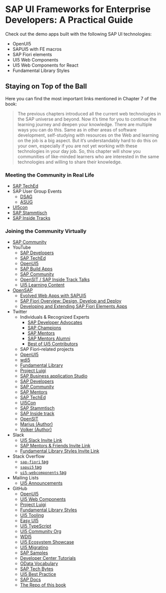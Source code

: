 # SAP UI Frameworks for Enterprise Developers: A Practical Guide

Check out the demo apps built with the following SAP UI technologies:

- OpenUI5
- SAPUI5 with FE macros
- SAP Fiori elements
- UI5 Web Components
- UI5 Web Components for React
- Fundamental Library Styles



## Staying on Top of the Ball

Here you can find the most important links mentioned in Chapter 7 of the book:
> The previous chapters introduced all the current web technologies in the SAP universe and beyond. Now it’s time for you to continue the learning journey and deepen your knowledge. There are multiple ways you can do this. Same as in other areas of software development, self-studying with resources on the Web and learning on the job is a big aspect. But it’s understandably hard to do this on your own, especially if you are not yet working with these technologies in your day job. So, this chapter will show you communities of like-minded learners who are interested in the same technologies and willing to share their knowledge.

### Meeting the Community in Real Life
- [SAP TechEd](www.sap.com/germany/about/events/teched.html)
- SAP User Group Events
    - [DSAG](https://dsag.de/)
    - [ASUG](www.asug.com/)
- [UI5con](https://openui5.org/ui5con/)
- [SAP Stammtisch](https://groups.community.sap.com/t5/sap-stammtisch/eb-p/stammtisch)
- [SAP Inside Tracks ](https://groups.community.sap.com/t5/sap-insidetrack/eb-p/insidetrack)

### Joining the Community Virtually
- [SAP Community](https://community.sap.com/)
- YouTube
    - [SAP Developers](www.youtube.com/@sapdevs)
    - [SAP TechEd](www.youtube.com/@SAPTechEdChannel)
    - [OpenUI5](www.youtube.com/@openui5videos)
    - [SAP Build Apps](www.youtube.com/@SAPBuildApps)
    - [SAP Community](www.youtube.com/@SAPCommunity)
    - [OpenSIT / SAP Inside Track Talks](https://opensit.net/)
    - [UI5 Learning Content](www.youtube.com/@brandcaul/videos)
- [OpenSAP](https://open.sap.com/)
    - [Evolved Web Apps with SAPUI5](https://open.sap.com/courses/ui52)
    - [SAP Fiori Overview: Design, Develop and Deploy](https://open.sap.com/courses/fiori3)
    - [Developing and Extending SAP Fiori Elements Apps](https://open.sap.com/courses/fiori-ea1)
- Twitter
    - Individuals & Recognized Experts
        - [SAP Developer Advocates](https://twitter.com/i/lists/829802253313798145)
        - [SAP Champions](https://twitter.com/i/lists/1134196883159576577/)
        - [SAP Mentors](https://twitter.com/i/lists/2324116)
        - [SAP Mentors Alumni](https://twitter.com/i/lists/1149024118261420032)
        - [Best of Ui5 Contributors](https://twitter.com/i/lists/1551008665313976320)
    - SAP Fiori–related projects
    - [OpenUI5](https://twitter.com/OpenUI5)
    - [wdi5](https://twitter.com/_wdi5_)
    - [Fundamental Library](https://twitter.com/fundamental_lib)
    - [Project Luigi](https://twitter.com/luigiprojectio)
    - [SAP Business application Studio](https://twitter.com/sap_bas)
    - [SAP Developers](https://twitter.com/SAPdevs)
    - [SAP Community](https://twitter.com/sapcommunity)
    - [SAP Mentors](https://twitter.com/SAPMentors)
    - [SAP TechEd](https://twitter.com/SAPTechEd)
    - [UI5Con](https://twitter.com/ui5con)
    - [SAP Stammtisch](https://twitter.com/SapStammtisch)
    - [SAP Inside track](https://twitter.com/SAPInsideTrack)
    - [OpenSIT](https://twitter.com/opensitnet)
    - [Marius (Author)](https://twitter.com/iobert_)
    - [Volker (Author)](https://twitter.com/vobu)
- Slack
    - [UI5 Slack Invite Link](https://ui5-slack-invite.cfapps.eu10.hana.ondemand.com/)
    - [SAP Mentors & Friends Invite Link](https://sapmentors-slack-invite.cfapps.eu10.hana.ondemand.com/)
    - [Fundamental Library Styles Invite Link](https://join.slack.com/t/ui-fundamentals/shared_invite/zt-6op8woeb-0~uRqrGZeMm3updfQehbaw)
- Stack Overflow
    - [`sap-fiori` tag](https://stackoverflow.com/questions/tagged/sap-fiori) 
    - [`sapui5` tag](https://stackoverflow.com/questions/tagged/sapui5)
    - [`ui5-webcomponents` tag](https://stackoverflow.com/questions/tagged/ui5-webcomponents)
- Mailing Lists
    - [UI5 Announcements](https://listserv.sap.com/mailman/listinfo/ui5.announce)
- GitHub 
    - [OpenUI5](https://github.com/SAP/openui5)
    - [UI5 Web Components](https://github.com/SAP/ui5-webcomponents)
    - [Project Luigi](https://github.com/SAP/luigi)
    - [Fundamental Library Styles](https://github.com/SAP/fundamental-styles)
    - [UI5 Tooling](https://github.com/SAP/ui5-tooling)
    - [Easy UI5](https://github.com/SAP/generator-easy-ui5)
    - [UI5 TypeScript](https://github.com/SAP/ui5-typescript)
    - [UI5 Community Org](https://github.com/ui5-community)
    - [WDI5](https://github.com/ui5-community/wdi5)
    - [UI5 Ecosystem Showcase](https://github.com/ui5-community/ui5-ecosystem-showcase)
    - [UI5 Migratino](https://github.com/SAP/ui5-migration)
    - [SAP Samples](https://github.com/SAP-samples)
    - [Developer Center Tutorials](https://github.com/sap-tutorials/Tutorials)
    - [OData Vocabulary](https://github.com/SAP/odata-vocabularies)
    - [SAP Tech Bytes](https://github.com/SAP-samples/sap-tech-bytes)
    - [UI5 Best Practice](https://github.com/1DSAG/UI5-Best-Practice)
    - [SAP Docs](https://github.com/SAP-docs)
    - [The Repo of this book](https://github.com/Apress/SAP-UI-Frameworks-for-Enterprise-Developers-by-Marius-Obert-Volker-Buzek)


